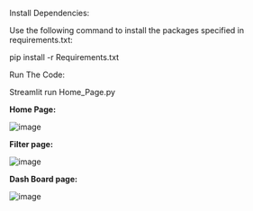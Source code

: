Install Dependencies:

Use the following command to install the packages specified in requirements.txt:

pip install -r Requirements.txt

Run The Code:

Streamlit run Home_Page.py

**Home Page:**

![image](https://github.com/user-attachments/assets/f588d2e8-af9c-417c-b4a4-a18ddd4590d0)


**Filter page:**

![image](https://github.com/user-attachments/assets/3d91891a-eb5c-41e7-b662-7b9bdd7fb3f6)

**Dash Board page:**

![image](https://github.com/user-attachments/assets/e63f1bcd-3f6f-47c3-96b7-b65ed828b81a)
